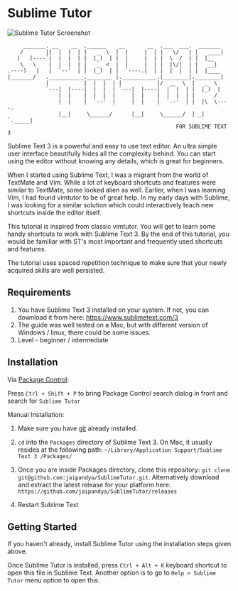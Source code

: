 Sublime Tutor
==============

![Sublime Tutor Screenshot](https://raw.githubusercontent.com/jaipandya/SublimeTutor/gh-pages/images/screenshots/sublimetutor1.jpg)

         _______. __    __  .______    __       __  .___  ___.  _______    
        /       ||  |  |  | |   _  \  |  |     |  | |   \/   | |   ____|   
       |   (----`|  |  |  | |  |_)  | |  |     |  | |  \  /  | |  |__      
        \   \    |  |  |  | |   _  <  |  |     |  | |  |\/|  | |   __|     
    .----)   |   |  `--'  | |  |_)  | |  `----.|  | |  |  |  | |  |____    
    |_______/   .___________.________ |.___________.|________|.________|   
                |           |  |  |  | |           |/  __  \  |   _  \     
                `---|  |----|  |  |  | `---|  |----|  |  |  | |  |_)  |    
                    |  |    |  |  |  |     |  |    |  |  |  | |      /     
                    |  |    |  `--'  |     |  |    |  `--'  | |  |\  \----.
                    |__|     \______/      |__|     \______/  | _| `._____|
                                                         FOR SUBLIME TEXT 3         

Sublime Text 3 is a powerful and easy to use text editor. An ultra simple user
interface beautifully hides all the complexity behind. You can start using the
editor without knowing any details, which is great for beginners.

When I started using Sublime Text, I was a migrant from the world of TextMate
and Vim. While a lot of keyboard shortcuts and features were similar to
TextMate, some looked alien as well. Earlier, when I was learning Vim, I had
found vimtutor to be of great help. In my early days with Sublime, I was
looking for a similar solution which could interactively teach new shortcuts 
inside the editor itself.

This tutorial is inspired from classic vimtutor. You will get to learn
some handy shortcuts to work with Sublime Text 3. By the end of this tutorial,
you would be familiar with ST's most important and frequently used shortcuts 
and features.

The tutorial uses spaced repetition technique to make sure that your newly 
acquired skills are well persisted.

Requirements
-------------

1. You have Sublime Text 3 installed on your system. If not, you can download
   it from here: https://www.sublimetext.com/3
2. The guide was well tested on a Mac, but with different version of Windows /
   linux, there could be some issues.
3. Level - beginner / intermediate

Installation
-------------

Via [Package Control](https://Sublime.wbond.net/):

Press `Ctrl + Shift + P` to bring Package Control search dialog in front and
search for `Sublime Tutor`

Manual Installation:

1. Make sure you have [git][1] already installed.
2. `cd` into the `Packages` directory of Sublime Text 3. On Mac, it usually 
   resides at the following path: `~/Library/Application Support/Sublime Text 3
   /Packages/`
3. Once you are inside Packages directory, clone this repository:
   `git clone git@github.com:jaipandya/SublimeTutor.git`. Alternatively
   download and extract the latest release for your platform here:
   `https://github.com/jaipandya/SublimeTutor/releases`


4. Restart Sublime Text

Getting Started
----------------

If you haven't already, install Sublime Tutor using the installation steps
given above.

Once Sublime Tutor is installed, press `Ctrl + Alt + K` keyboard shortcut to
open this file in Sublime Text. Another option is to go to `Help > Sublime 
Tutor` menu option to open this.

[1]: https://git-scm.com/ "Git is a version control system"
